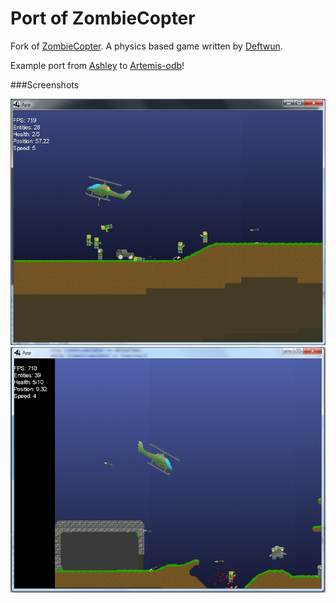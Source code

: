# Port of ZombieCopter

Fork of [ZombieCopter](https://github.com/Deftwun/ZombieCopter). A physics based game written by [Deftwun](http://github.com/Deftwun).

Example port from [Ashley](https://github.com/libgdx/ashley) to [Artemis-odb](http://github.com/junkdog/artemis-odb)!

###Screenshots

![ScreenShot](/ScreenShots/screenShot1.png?raw=true)
![ScreenShot](/ScreenShots/screenShot3.png?raw=true)

